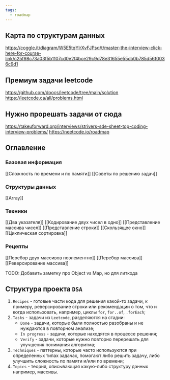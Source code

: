 ```yaml
---
tags:
  - roadmap
---
```

## Карта по структурам данных

https://coggle.it/diagram/W5E5tqYlrXvFJPsq/t/master-the-interview-click-here-for-course-link/c25f98c73a03f5b1107cd0e2f4bce29c9d78e31655e55cb0b785d56f0036c9d1

## Премиум задачи leetcode

https://github.com/doocs/leetcode/tree/main/solution
https://leetcode.ca/all/problems.html

## Нужно прорешать задачи от сюда

https://takeuforward.org/interviews/strivers-sde-sheet-top-coding-interview-problems/
https://neetcode.io/roadmap
## Оглавление
### Базовая информация

[[Сложность по времени и по памяти]]
[[Советы по решению задач]]
### Структуры данных

[[Array]]
### Техники

[[Два указателя]]
[[Кодирование двух чисел в одно]]
[[Представление массива чисел]]
[[Представление строки]]
[[Скользящее окно]]
[[Циклическая сортировка]]
### Рецепты

[[Перебор двух массивов поэлементно]]
[[Перебор массива]]
[[Реверсирование массива]]

TODO: Добавить заметку про Object vs Map, но для литкода
## Структура проекта `DSA`

1. `Recipes` -  готовые части кода для решения какой-то задачи, к примеру, реверсирование строки или рекомендации о том, что и когда использовать, например, циклы `for`, `for..of`, `.forEach`;
2. `Tasks` - задачи из `Leetcode`, разделяются на стадии:
    - `Done` - задачи, которые были полностью разобраны и не нуждаются в повторном анализе;
    - `In progress` - задачи, которые находятся в процессе решения;
    - `Verify` - задачи, которые нужно повторно перерешать для улучшения понимания алгоритма;
3. `Techniques` - паттерны, которые часто используются при определенных типах задачах, помогают либо решить задачу, либо улучшить сложность по памяти и/или по времени;
4. `Topics` - теория, описывающая какую-либо структуру данных например, массивы.
